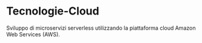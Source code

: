 # Tecnologie-Cloud
Sviluppo di microservizi serverless utilizzando la piattaforma cloud Amazon Web Services (AWS).


